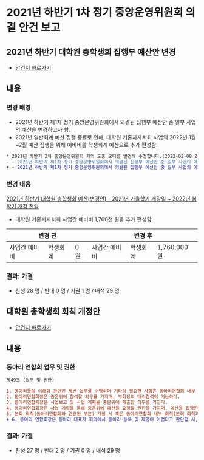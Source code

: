 2021년 하반기 1차 정기 중앙운영위원회 의결 안건 보고
==
## 2021년 하반기 대학원 총학생회 집행부 예산안 변경
- [안건지 바로가기](/2021-2H-2nd-CMC/의결안건/2021년-하반기-대학원-총학생회-집행부-예산안-변경.md)

## 내용

### 변경 배경

- 2021년 하반기 제1차 정기 중앙운영위원회에서 의결된 집행부 예산안 중 일부 사업의 예산을 변경하고자 함.
- 2021년 일반회계 예산 집행 종료로 인해, 대학원 기혼자자치회 사업의 2022년 1월\~2월 예산 집행을 위해 예비비를 학생회계 예산으로 추가 편성함. 

```diff
* 2021년 하반기 2차 중앙운영위원회 회의 도중 오타를 발견해 수정합니다.(2022-02-08 20:30) 
- - 2021년 하반기 제1차 정기 중앙운영위원회에서 의결된 진행부 예산안 중 일부 사업의 예산을 변경하고자 함.
+ - 2021년 하반기 제1차 정기 중앙운영위원회에서 의결된 집행부 예산안 중 일부 사업의 예산을 변경하고자 함.
```

### 변경 내용 

[2021년 하반기 대학원 총학생회 예산(변경안) - 2021년 가을학기 개강일 ~ 2022년 봄학기 개강 전일](https://github.com/kaistgsa/CMCM/blob/5314b69415dd3daaf34614763cdf469a9cce53a4/2021-2H-2nd-CMC/resources/2021%EB%85%84_%ED%95%98%EB%B0%98%EA%B8%B0_%EB%8C%80%ED%95%99%EC%9B%90_%EC%B4%9D%ED%95%99%EC%83%9D%ED%9A%8C_%EC%98%88%EC%82%B0(%EB%B3%80%EA%B2%BD%EC%95%88)_2021%EB%85%84_%EA%B0%80%EC%9D%84%ED%95%99%EA%B8%B0_%EA%B0%9C%EA%B0%95%EC%9D%BC_2022%EB%85%84_%EB%B4%84%ED%95%99%EA%B8%B0_.pdf)


- 대학원 기혼자자치회 사업간 예비비 1,760천 원을 추가 편성함.
    
 <table>
<thead>
  <tr>
    <th colspan="3">변경 전</th>
    <th colspan="3">변경 후</th>
  </tr>
</thead>
<tbody>
  <tr>
    <td colspan="1">사업간 예비비</td>
    <td colspan="1">학생회계</td>
    <td colspan="1">0 원</td>
    <td colspan="1">사업간 예비비</td>
    <td colspan="1">학생회계</td>
    <td colspan="1">1,760,000 원</td>
  
  </tbody>
</table>

### 결과: 가결
- 찬성 28 명 / 반대 0 명 / 기권 1 명 / 배석 29 명

## 대학원 총학생회 회칙 개정안
- [안건지 바로가기](/2021-2H-2nd-CMC/의결안건/대학원-총학생회-회칙-개정안.md)

## 내용
### 동아리 연합회 업무 및 권한
```diff
제49조 (업무 및 권한)

1. 동아리들의 이해와 관련된 제반 업무를 수행하며 기타의 필요한 사항은 동아리연합회 내부 회칙으로 정한다.
2. 동아리연합회장은 중운위에 참석할 의무를 가지며, 부회장의 대리참석이 가능하다.
3. 동아리연합회장은 사업보고 및 사업 계획을 중운위에 제출할 의무를 가진다.
4. 동아리연합회장은 사업 계획을 통해 중운위에 예산을 요청할 권한을 가지며, 예산을 집행한 결산 결과는 다음 중운위에 보고하여야 한다. 결산 결과에 대한 감사는 대학원 총학생회가 담당한다.
5. 본회 회칙(동아리연합회와 연관된 부분) 개정 시 혹은 동아리연합회 내부 회칙(본회 회칙과 연관된 부분) 개정 시에는, 대학원 총학생회장과 대학원 동아리연합회장이 동등한 지위 하에 합의가 이루어진 내용을 중운위에 안건으로 상정할 수 있다.
+ 6. 동아리 연합회장은 동아리 대표자 회의에서 동아리 등록 및 제명이 어렵다고 판단할 시, 등록 및 제명 여부를 중운위에 안건을 상정하여 결정할 수 있다.
```

### 결과: 가결
- 찬성 27 명 / 반대 2 명 / 기권 0 명 / 배석 29 명